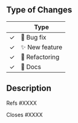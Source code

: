 <!--
Thank you for submitting a PR to pylint!

To ease the process of reviewing your PR, do make sure to complete the following boxes.

- [ ] Document your change, if it is a non-trivial one.
  - A maintainer might label the issue ``skip-news`` if the change does not need to be in the changelog.
  - Otherwise, create a news fragment with ``towncrier create <IssueNumber>.<type>`` which will be
    included in the changelog. ``<type>`` can be one of: breaking, user_action, feature,
    new_check, removed_check, extension, false_positive, false_negative, bugfix, other, internal.
    If necessary you can write details or offer examples on how the new change is supposed to work.
  - Generating the doc is done with ``tox -e docs``
- [ ] Relate your change to an issue in the tracker if such an issue exists (Refs #1234, Closes #1234)
- [ ] Write comprehensive commit messages and/or a good description of what the PR does.
- [ ] Keep the change small, separate the consensual changes from the opinionated one.
  Don't hesitate to open multiple PRs if the change requires it. If your review is so
  big it requires to actually plan and allocate time to review, it's more likely
  that it's going to go stale.
- [ ] If you used multiple emails or multiple names when contributing, add your mails
      and preferred name in ``script/.contributors_aliases.json``
-->

## Type of Changes

<!-- Leave the corresponding lines for the applicable type of change: -->

|     | Type                   |
| --- | ---------------------- |
| ✓   | :bug: Bug fix          |
| ✓   | :sparkles: New feature |
| ✓   | :hammer: Refactoring   |
| ✓   | :scroll: Docs          |

## Description

<!-- If this PR references an issue without fixing it: -->

Refs #XXXX

<!-- If this PR fixes an issue, use the following to automatically close when we merge: -->

Closes #XXXX
